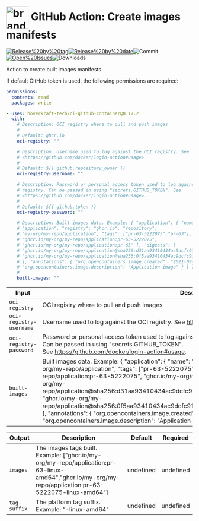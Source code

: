 <!-- start title -->

# <img src=".github/ghadocs/branding.svg" width="60px" align="center" alt="branding<icon:package color:gray-dark>" /> GitHub Action: Create images manifests

<!-- end title -->
<!--
// jscpd:ignore-start
-->
<!-- start badges -->

<a href="https%3A%2F%2Fgithub.com%2Fhoverkraft-tech%2Fci-github-container%2Freleases%2Flatest"><img src="https://img.shields.io/github/v/release/hoverkraft-tech/ci-github-container?display_name=tag&sort=semver&logo=github&style=flat-square" alt="Release%20by%20tag" /></a><a href="https%3A%2F%2Fgithub.com%2Fhoverkraft-tech%2Fci-github-container%2Freleases%2Flatest"><img src="https://img.shields.io/github/release-date/hoverkraft-tech/ci-github-container?display_name=tag&sort=semver&logo=github&style=flat-square" alt="Release%20by%20date" /></a><img src="https://img.shields.io/github/last-commit/hoverkraft-tech/ci-github-container?logo=github&style=flat-square" alt="Commit" /><a href="https%3A%2F%2Fgithub.com%2Fhoverkraft-tech%2Fci-github-container%2Fissues"><img src="https://img.shields.io/github/issues/hoverkraft-tech/ci-github-container?logo=github&style=flat-square" alt="Open%20Issues" /></a><img src="https://img.shields.io/github/downloads/hoverkraft-tech/ci-github-container/total?logo=github&style=flat-square" alt="Downloads" />

<!-- end badges -->
<!--
// jscpd:ignore-end
-->
<!-- start description -->

Action to create built images manifests

<!-- end description -->
<!-- start contents -->
<!-- end contents -->

If default GitHub token is used, the following permissions are required:

```yml
permissions:
  contents: read
  packages: write
```

<!-- start usage -->

```yaml
- uses: hoverkraft-tech/ci-github-container@0.17.2
  with:
    # Description: OCI registry where to pull and push images
    #
    # Default: ghcr.io
    oci-registry: ""

    # Description: Username used to log against the OCI registry. See
    # <https://github.com/docker/login-action#usage>
    #
    # Default: ${{ github.repository_owner }}
    oci-registry-username: ""

    # Description: Password or personal access token used to log against the OCI
    # registry. Can be passed in using "secrets.GITHUB_TOKEN". See
    # <https://github.com/docker/login-action#usage>.
    #
    # Default: ${{ github.token }}
    oci-registry-password: ""

    # Description: Built images data. Example: { "application": { "name":
    # "application", "registry": "ghcr.io", "repository":
    # "my-org/my-repo/application", "tags": ["pr-63-5222075","pr-63"], "images": [
    # "ghcr.io/my-org/my-repo/application:pr-63-5222075",
    # "ghcr.io/my-org/my-repo/application:pr-63" ], "digests": [
    # "ghcr.io/my-org/my-repo/application@sha256:d31aa93410434ac9dcfc9179cac2cb1fd4d7c27f11527addc40299c7c675f49d",
    # "ghcr.io/my-org/my-repo/application@sha256:0f5aa93410434ac9dcfc9179cac2cb1fd4d7c27f11527addc40299c7c675f402"
    # ], "annotations": { "org.opencontainers.image.created": "2021-09-30T14:00:00Z",
    # "org.opencontainers.image.description": "Application image" } } }
    #
    built-images: ""
```

<!-- end usage -->
<!-- start inputs -->

| **Input**                          | **Description**                                                                                                                                                                                                                                                                                                                                                                                                                                                                                                                                                                                                                                                                     | **Default**                                 | **Required** |
| ---------------------------------- | ----------------------------------------------------------------------------------------------------------------------------------------------------------------------------------------------------------------------------------------------------------------------------------------------------------------------------------------------------------------------------------------------------------------------------------------------------------------------------------------------------------------------------------------------------------------------------------------------------------------------------------------------------------------------------------- | ------------------------------------------- | ------------ |
| <code>oci-registry</code>          | OCI registry where to pull and push images                                                                                                                                                                                                                                                                                                                                                                                                                                                                                                                                                                                                                                          | <code>ghcr.io</code>                        | **true**     |
| <code>oci-registry-username</code> | Username used to log against the OCI registry. See <https://github.com/docker/login-action#usage>                                                                                                                                                                                                                                                                                                                                                                                                                                                                                                                                                                                   | <code>${{ github.repository_owner }}</code> | **true**     |
| <code>oci-registry-password</code> | Password or personal access token used to log against the OCI registry.<br />Can be passed in using "secrets.GITHUB_TOKEN".<br />See <https://github.com/docker/login-action#usage>.                                                                                                                                                                                                                                                                                                                                                                                                                                                                                                | <code>${{ github.token }}</code>            | **true**     |
| <code>built-images</code>          | Built images data. Example: { "application": { "name": "application", "registry": "ghcr.io", "repository": "my-org/my-repo/application", "tags": ["pr-63-5222075","pr-63"], "images": [ "ghcr.io/my-org/my-repo/application:pr-63-5222075", "ghcr.io/my-org/my-repo/application:pr-63" ], "digests": [ "ghcr.io/my-org/my-repo/application@sha256:d31aa93410434ac9dcfc9179cac2cb1fd4d7c27f11527addc40299c7c675f49d", "ghcr.io/my-org/my-repo/application@sha256:0f5aa93410434ac9dcfc9179cac2cb1fd4d7c27f11527addc40299c7c675f402" ], "annotations": { "org.opencontainers.image.created": "2021-09-30T14:00:00Z", "org.opencontainers.image.description": "Application image" } } } |                                             | **true**     |

<!-- end inputs -->
<!-- start outputs -->

| **Output**              | **Description**                                                                                                                                         | **Default** | **Required** |
| ----------------------- | ------------------------------------------------------------------------------------------------------------------------------------------------------- | ----------- | ------------ |
| <code>images</code>     | The images tags built. Example: ["ghcr.io/my-org/my-repo/application:pr-63-linux-amd64","ghcr.io/my-org/my-repo/application:pr-63-5222075-linux-amd64"] | undefined   | undefined    |
| <code>tag-suffix</code> | The platform tag suffix. Example: "-linux-amd64"                                                                                                        | undefined   | undefined    |

<!-- end outputs -->
<!-- start [.github/ghadocs/examples/] -->
<!-- end [.github/ghadocs/examples/] -->
